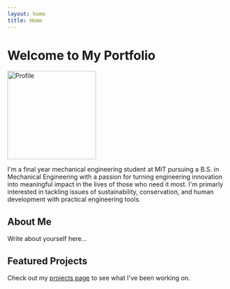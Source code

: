 ```yaml
---
layout: home
title: Home
---
```


# Welcome to My Portfolio
<img src="assets/images/IMG_4201_HighRes.jpg" alt="Profile" title="Hi there!" width="200"/>

I'm a final year mechanical engineering student at MIT pursuing a B.S. in Mechanical Engineering with a passion for turning engineering innovation into meaningful impact in the lives of those who need it most. I'm primarly interested in tackling issues of sustainability, conservation, and human development with practical engineering tools.

## About Me

Write about yourself here...

## Featured Projects

Check out my [projects page](/projects) to see what I've been working on.



